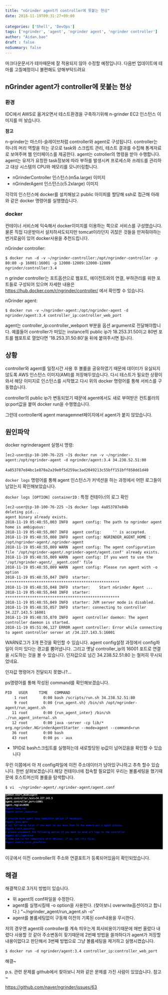 ```yaml
---
title: "nGrinder agent가 controller에 못붙는 현상"
date: 2018-11-19T09:31:27+09:00

categories: ['Shell', 'DevOps']
tags: ['ngrinder', 'agent', 'ngrinder agent', 'ngrinder controller']
author: "Aidan.bae"
draft : false
noSummary: false
---
```


마크다운문서가 테마때문에 잘 적용되지 않아 수정할 예정입니다. 다음번 업데이트에 테마를 고칠예정이니 불편해도 양해부탁드려요

## nGrinder agent가 controller에 못붙는 현상



### 환경

IDC에서 AWS로 옮겨오면서 테스트환경을 구축하기위해 n-grinder EC2 인스턴스 이미지를 떠 놨습니다.



**참고**

n-grinder는 마스터-슬레이브처럼 controller와 agent로 구성됩니다. controller는 하나의 머리 역할을 하는 곳으로 task와 스크립트 관리, 테스트 결과를 수집해 통계자료로 보여주며 웹 인터페이스를 제공한다. agent는 cotroller의 명령을 받아 수행합니다. agent는 유저가 요청한 task정보에 따라 부하를 발생시켜 프로세스와 쓰레드를 관리하고 대상 시스템의 CPU와 메모리를 모니터링합니다.



- nGrinderController 인스턴스(m5a.large) 이미지
- nGrinderAgent 인스턴스(c5.2xlarge) 이미지

각각의 인스턴스에 docker를 설치해놨고 public 아이피를 할당해 ssh로 접근해 아래와 같은 docker 명령어를 실행했습니다.



### docker

컨테이너 서비스에 익숙해서 docker이미지를 이용하는 쪽으로 서비스를 구성했습니다. 물론 직접 다운받아서 설치하셔도되지만 tomcat이라던지 귀찮은 것들을 만져줘야하는 번거로움이 있어 docker사용을 추천드립니다.

nGrinder controller:

```shell
$ docker run -d -v ~/ngrinder-controller:/opt/ngrinder-controller -p 80:80 -p 16001:16001 -p 12000-12009:12000-12009 ngrinder/controller:3.4
```

n grinder controller는 포트옵션으로 웹포트, 에이전트와의 연결, 부하관리를 위한 포트들로 구성되어 있으며 자세한 내용은 <https://hub.docker.com/r/ngrinder/controller/> 에서 확인할 수 있습니다.

nGrinder agent:

```shell
$ docker run -v ~/ngrinder-agent:/opt/ngrinder-agent -d ngrinder/agent:3.4 controller_ip:controller_web_port
```

agent는 controller_ip:controller_webport 부분을 옵션 argument로 전달해야합니다. 예를들어 controller가 떠있는 instance의 public ip가 18.253.31.50이고 80번 포트를 웹포트로 열었다면 '18.253.31.50:80'을 뒤에 붙여주시면 됩니다.



## 상황

controller와 agent를 일정시간 사용 후 볼륨을 공유하였기 때문에 데이터가 유실되지 않도록 AWS 인스턴스 이미지(AMI)를 저장해두었습니다. 다시 테스트가 필요한 상황이 와서 해당 이미지로 인스턴스를 시작했고 다시 위의 docker 명령어를 통해 서비스를 구동했습니다.

controller의 public ip가 변동되었기 때문에 agent에서도 새로 부여받은 컨트롤러의 ip:port값을 붙여 docker run을 수행했습니다.

그런데 controller에 agent managemnet페이지에서 agent가 붙지 않았습니다.



## 원인파악

docker ngrinderagent 실행시 명령:

```shell
[ec2-user@ip-10-100-76-225 ~]$ docker run -v ~/ngrinder-agent:/opt/ngrinder-agent -d ngrinder/agent:3.4 34.238.52.51:80

4a853787e84bc1e878a2a39e0f5d259ac3ad2049213c55bff151bff858dd1d40
```

`docker logs` 명령어를 통해 agent 인스턴스가 커넥션을 하는 과정에서 어떤 로그들이 남았는지 확인해보았습니다.

`docker logs [OPTION] containerID` : 특정 컨테이너의 로그 확인

```
[ec2-user@ip-10-100-76-225 ~]$ docker logs 4a853787e84b
deleting pid...
agent binary already exists.
2018-11-19 05:48:55,003 INFO  agent config: The path to ngrinder agent home is ambiguous:
2018-11-19 05:48:55,007 INFO  agent config:     '' is accepted.
2018-11-19 05:48:55,008 INFO  agent config: NGRINDER_AGENT_HOME : /opt/ngrinder-agent/.ngrinder-agent
2018-11-19 05:48:55,009 WARN  agent config: The agent configuration file '/opt/ngrinder-agent/.ngrinder-agent/agent.conf' already exists.
2018-11-19 05:48:55,009 WARN  agent config: If you want to use the '/opt/ngrinder-agent/__agent.conf' file
2018-11-19 05:48:55,009 WARN  agent config: Please run agent with -o option
2018-11-19 05:48:55,047 INFO  starter: ***************************************************
2018-11-19 05:48:55,048 INFO  starter:    Start nGrinder Agent ...
2018-11-19 05:48:55,048 INFO  starter: ***************************************************
2018-11-19 05:48:55,049 INFO  starter: JVM server mode is disabled.
2018-11-19 05:48:55,057 INFO  starter: connecting to controller 34.227.143.5:16001
2018-11-19 05:48:55,070 INFO  agent controller daemon: The agent controller daemon is started.
2018-11-19 05:51:06,127 ERROR agent controller: Error while connecting to agent controller server at /34.227.143.5:16001
```

WARN로그가 3개 뜬것을 확인할 수 있습니다. agent config설정 과정에서 config파일이 이미 있다는 경고를 뿜어냅니다. 그리고 옛날 controller_ip의 16001 포트로 연결을 시도하는 것을 볼 수 있습니다. 인자값으로 넘긴 34.238.52.51:80 는 철저히 무시되었네요.

인자값 명령어가 전달되지 못했나?...

ps명령어를 통해 작성된 command를 확인해보겠습니다.

```shell
PID   USER     TIME   COMMAND
    1 root       0:00 bash /scripts/run.sh 34.238.52.51:80
    9 root       0:00 {run_agent.sh} /bin/sh /opt/ngrinder-agent/run_agent.sh
   11 root       0:00 {run_agent_inter} /bin/sh ./run_agent_internal.sh
   12 root       0:00 java -server -cp lib/* org.ngrinder.NGrinderAgentStarter --mode=agent --command=run
   36 root       0:00 bash
   43 root       0:00 ps - aux
```

- 1PID로 bash스크립트를 실행하는데 새로할당된 ip값이 넘어갔음을 확인할 수 있습니다

우린 이쯤에서 아 저 config파일에 이전 주소데이터가 남아있구나하고 추측 할수 있습니다. 한번 살펴보겠습니다.해당 컨테이너에 접속할 필요없이 우리는 볼륨세팅을 했기때문에 호스트머신의 볼륨을 탐색합니다.

```shell
$ vi  ~/ngrinder-agent/.ngrinder-agent/agent.conf
```

![i](screenshot.png)

이곳에서 이전 controller의 주소와 연결포트가 등록되어있음이 확인되었습니다.



## 해결

해결책으로 3가지 방법이 있습니다.

- 위 agent의 conf파일을 수정한다.
- agent를 실행시킬때 -o option을 사용한다. (찾아보니 overwrite옵션이라고 합니다.)
  "~/ngrinder_agent/run_agent.sh -o"
- agent를 볼륨세팅없이 구동해 이전의 기록된 conf내용을 무시한다.

저의 경우엔 agent와 controller를 계속 띄우는게 회사비용이기때문에 매번 올렸다 내렸다 사용할 것 같아 주소변동이 잦기때문에 2번째 방법을 쓸까하다가 agent가 저장할 내용이없다고 판단해서 3번째 방법으로 그냥 볼륨세팅을 제거하고 실행시켰습니다.

```shell
$ docker run -d ngrinder/agent:3.4 controller_ip:controller_web_port
```

해결~



p.s. 관련 문제를 github에서 찾아보니 저와 같은 문제를 가진 사람이 있었습니다. 참고~

 https://github.com/naver/ngrinder/issues/63
